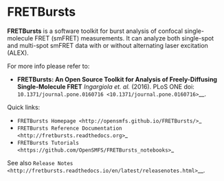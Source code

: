 FRETBursts
==========

**FRETBursts** is a software toolkit for burst analysis of confocal
single-molecule FRET (smFRET) measurements. It can analyze both single-spot
and multi-spot smFRET data with or without alternating laser excitation (ALEX).

For more info please refer to:

- **FRETBursts: An Open Source Toolkit for Analysis of Freely-Diffusing Single-Molecule FRET**
  *Ingargiola et. al.* (2016). PLoS ONE doi: `10.1371/journal.pone.0160716 <10.1371/journal.pone.0160716>`__.


Quick links:

- `FRETBursts Homepage <http://opensmfs.github.io/FRETBursts/>`_
- `FRETBursts Reference Documentation <http://fretbursts.readthedocs.org>`_
- `FRETBursts Tutorials <https://github.com/OpenSMFS/FRETBursts_notebooks>`_

See also `Release Notes <http://fretbursts.readthedocs.io/en/latest/releasenotes.html>`__.
